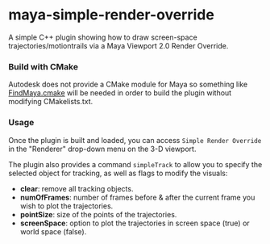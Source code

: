 # maya-simple-render-override
A simple C++ plugin showing how to draw screen-space trajectories/motiontrails via a Maya Viewport 2.0 Render Override. 

### Build with CMake

Autodesk does not provide a CMake module for Maya so something like [FindMaya.cmake](http://frarees.github.io/maya-cmake/) will be needed in order to build the plugin without modifying CMakelists.txt.

### Usage

Once the plugin is built and loaded, you can access `Simple Render Override` in the "Renderer" drop-down menu on the 3-D viewport.

The plugin also provides a command `simpleTrack` to allow you to specify the selected object for tracking, as well as flags to modify the visuals:
- **clear**: remove all tracking objects.
- **numOfFrames**: number of frames before & after the current frame you wish to plot the trajectories.
- **pointSize**: size of the points of the trajectories.
- **screenSpace**: option to plot the trajectories in screen space (true) or world space (false).
